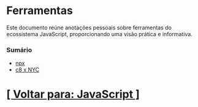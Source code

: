 # Ferramentas

Este documento reúne anotações pessoais sobre ferramentas do ecossistema JavaScript, proporcionando uma visão prática e informativa.

### Sumário

- [npx](./2-npx.md)
- [c8 x NYC](./3-c8-x-nyc.md)

<!--
Ferramentas de Build e Automação

- Webpack
- Babel
- ESLint
- Prettir
-->

# [[ Voltar para: JavaScript ]](../javascript.md)